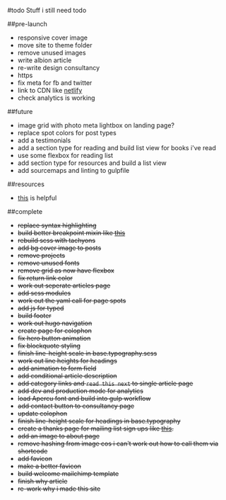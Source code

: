 #todo
Stuff i still need todo

##pre-launch
- responsive cover image
- move site to theme folder
- remove unused images
- write albion article
- re-write design consultancy
- https
- fix meta for fb and twitter
- link to CDN like [netlify](https://www.netlify.com/blog/2016/09/21/a-step-by-step-guide-hugo-on-netlify/)
- check analytics is working

##future
- image grid with photo meta lightbox on landing page?
- replace spot colors for post types
- add a testimonials
- add a section type for reading and build list view for books i've read
- use some flexbox for reading list
- add section type for resources and build a list view
- add sourcemaps and linting to gulpfile

##resources
- [this](https://github.com/IvanChou/hugo-theme-vec) is helpful


##complete
- ~~replace syntax highlighting~~
- ~~build better breakpoint mixin like [this](https://medium.freecodecamp.com/the-100-correct-way-to-do-css-breakpoints-88d6a5ba1862#.3wje0ib56)~~
- ~~rebuild scss with tachyons~~
- ~~add bg cover image to posts~~
- ~~remove projects~~
- ~~remove unused fonts~~
- ~~remove grid as now have flexbox~~
- ~~fix return link color~~
- ~~work out seperate articles page~~
- ~~add scss modules~~
- ~~work out the yaml call for page spots~~
- ~~add js for typed~~
- ~~build footer~~
- ~~work out hugo navigation~~
- ~~create page for colophon~~
- ~~fix hero button animation~~
- ~~fix blockquote styling~~
- ~~finish line-height scale in base.typography.scss~~
- ~~work out line heights for headings~~
- ~~add animation to form field~~
- ~~add conditional article description~~
- ~~add category links and `read this next` to single article page~~
- ~~add dev and production mode for analytics~~
- ~~load Apercu font and build into gulp workflow~~
- ~~add contact button to consultancy page~~
- ~~update colophon~~
- ~~finish line-height scale for headings in base.typography~~
- ~~create a thanks page for mailing list sign ups like [this](https://pjrvs.com/thanks/).~~
- ~~add an image to about page~~
- ~~remove hashing from image cos i can't work out how to call them via shortcode~~
- ~~add favicon~~
- ~~make a better favicon~~
- ~~build welcome mailchimp template~~
- ~~finish why article~~
- ~~re-work why i made this site~~
